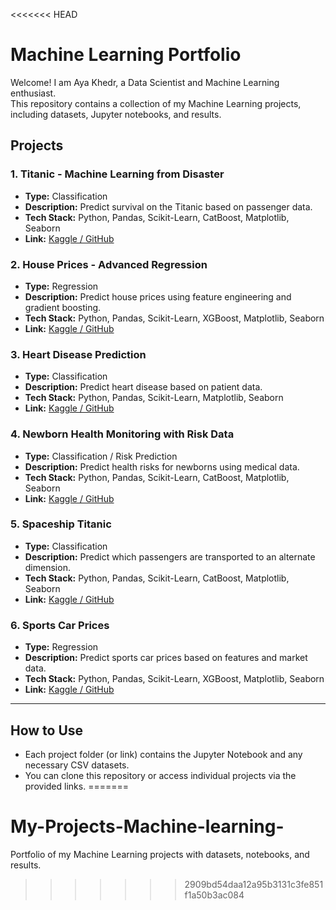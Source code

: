 <<<<<<< HEAD
# Machine Learning Portfolio

Welcome! I am Aya Khedr, a Data Scientist and Machine Learning enthusiast.  
This repository contains a collection of my Machine Learning projects, including datasets, Jupyter notebooks, and results.

## Projects

### 1. Titanic - Machine Learning from Disaster

- **Type:** Classification
- **Description:** Predict survival on the Titanic based on passenger data.
- **Tech Stack:** Python, Pandas, Scikit-Learn, CatBoost, Matplotlib, Seaborn
- **Link:** [Kaggle / GitHub](https://www.kaggle.com/code/ayahkhedr/titanic-machine-learning-from-disasters)

### 2. House Prices - Advanced Regression

- **Type:** Regression
- **Description:** Predict house prices using feature engineering and gradient boosting.
- **Tech Stack:** Python, Pandas, Scikit-Learn, XGBoost, Matplotlib, Seaborn
- **Link:** [Kaggle / GitHub](https://www.kaggle.com/code/ayahkhedr/house-price-predictions)

### 3. Heart Disease Prediction

- **Type:** Classification
- **Description:** Predict heart disease based on patient data.
- **Tech Stack:** Python, Pandas, Scikit-Learn, Matplotlib, Seaborn
- **Link:** [Kaggle / GitHub](https://www.kaggle.com/code/ayahkhedr/heart-disease)

### 4. Newborn Health Monitoring with Risk Data

- **Type:** Classification / Risk Prediction
- **Description:** Predict health risks for newborns using medical data.
- **Tech Stack:** Python, Pandas, Scikit-Learn, CatBoost, Matplotlib, Seaborn
- **Link:** [Kaggle / GitHub](https://www.kaggle.com/code/ayahkhedr/newborn-health-monitoring-with-risk-data)

### 5. Spaceship Titanic

- **Type:** Classification
- **Description:** Predict which passengers are transported to an alternate dimension.
- **Tech Stack:** Python, Pandas, Scikit-Learn, CatBoost, Matplotlib, Seaborn
- **Link:** [Kaggle / GitHub](https://www.kaggle.com/code/ayahkhedr/space-ship-titanic)

### 6. Sports Car Prices

- **Type:** Regression
- **Description:** Predict sports car prices based on features and market data.
- **Tech Stack:** Python, Pandas, Scikit-Learn, XGBoost, Matplotlib, Seaborn
- **Link:** [Kaggle / GitHub](https://www.kaggle.com/code/ayahkhedr/sports-car-prices)

---

## How to Use

- Each project folder (or link) contains the Jupyter Notebook and any necessary CSV datasets.
- You can clone this repository or access individual projects via the provided links.
=======
# My-Projects-Machine-learning-
Portfolio of my Machine Learning projects with datasets, notebooks, and results.
>>>>>>> 2909bd54daa12a95b3131c3fe851f1a50b3ac084
